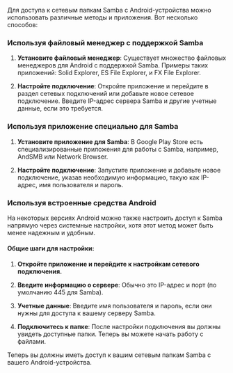 Для доступа к сетевым папкам Samba с Android-устройства можно использовать различные методы и приложения. Вот несколько способов:

### Используя файловый менеджер с поддержкой Samba

1. **Установите файловый менеджер**: Существует множество файловых менеджеров для Android с поддержкой Samba. Примеры таких приложений: Solid Explorer, ES File Explorer, и FX File Explorer.
   
2. **Настройте подключение**: Откройте приложение и перейдите в раздел сетевых подключений или добавьте новое сетевое подключение. Введите IP-адрес сервера Samba и другие учетные данные, если это требуется.

### Используя приложение специально для Samba

1. **Установите приложение для Samba**: В Google Play Store есть специализированные приложения для работы с Samba, например, AndSMB или Network Browser.

2. **Настройте подключение**: Запустите приложение и добавьте новое подключение, указав необходимую информацию, такую как IP-адрес, имя пользователя и пароль.

### Используя встроенные средства Android

На некоторых версиях Android можно также настроить доступ к Samba напрямую через системные настройки, хотя этот метод может быть менее надежным и удобным.

#### Общие шаги для настройки:

1. **Откройте приложение и перейдите к настройкам сетевого подключения.**
   
2. **Введите информацию о сервере**: Обычно это IP-адрес и порт (по умолчанию 445 для Samba).

3. **Учетные данные**: Введите имя пользователя и пароль, если они нужны для доступа к вашему серверу Samba.

4. **Подключитесь к папке**: После настройки подключения вы должны увидеть доступные папки. Теперь вы можете начать работу с файлами.

Теперь вы должны иметь доступ к вашим сетевым папкам Samba с вашего Android-устройства.
